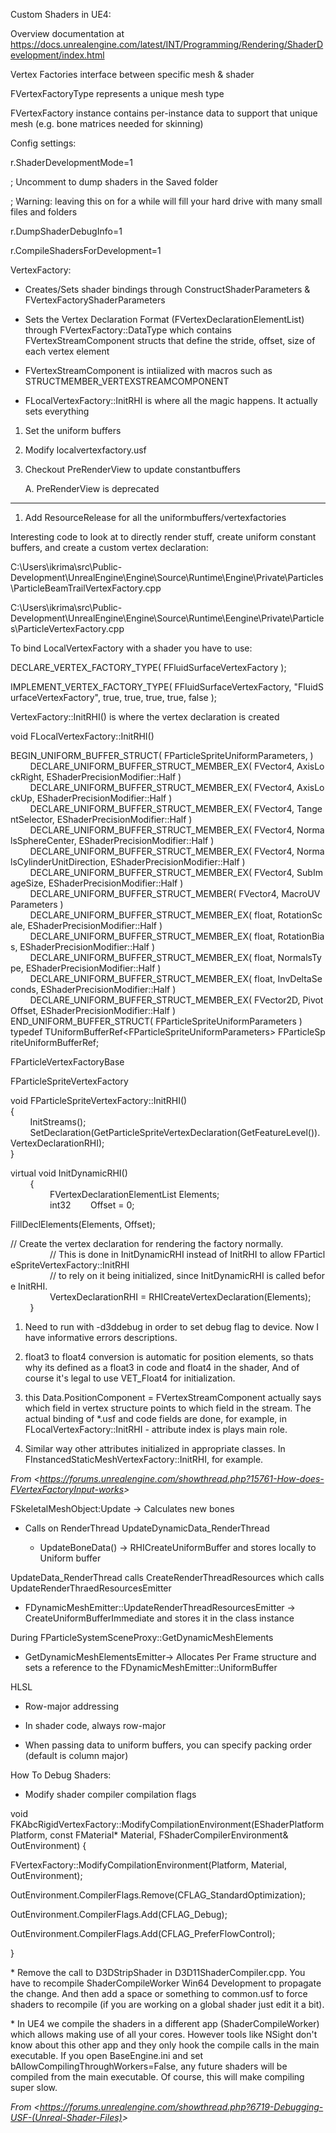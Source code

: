 Custom Shaders in UE4:

Overview documentation at <https://docs.unrealengine.com/latest/INT/Programming/Rendering/ShaderDevelopment/index.html>

Vertex Factories interface between specific mesh & shader

FVertexFactoryType represents a unique mesh type

FVertexFactory instance contains per-instance data to support that unique mesh (e.g. bone matrices needed for skinning)

Config settings:

r.ShaderDevelopmentMode=1

; Uncomment to dump shaders in the Saved folder

; Warning: leaving this on for a while will fill your hard drive with many small files and folders

r.DumpShaderDebugInfo=1

r.CompileShadersForDevelopment=1

VertexFactory:

- Creates/Sets shader bindings through ConstructShaderParameters & FVertexFactoryShaderParameters

- Sets the Vertex Declaration Format (FVertexDeclarationElementList) through FVertexFactory::DataType which contains FVertexStreamComponent structs that define the stride, offset, size of each vertex element

- FVertexStreamComponent is intiialized with macros such as STRUCTMEMBER_VERTEXSTREAMCOMPONENT

- FLocalVertexFactory::InitRHI is where all the magic happens. It actually sets everything

1. Set the uniform buffers

1. Modify localvertexfactory.usf

1. Checkout PreRenderView to update constantbuffers

   A. PreRenderView is deprecated

* * *

1. Add ResourceRelease for all the uniformbuffers/vertexfactories

Interesting code to look at to directly render stuff, create uniform constant buffers, and create a custom vertex declaration:

C:\\Users\\ikrima\\src\\Public-Development\\UnrealEngine\\Engine\\Source\\Runtime\\Engine\\Private\\Particles\\ParticleBeamTrailVertexFactory.cpp

C:\\Users\\ikrima\\src\\Public-Development\\UnrealEngine\\Engine\\Source\\Runtime\\Eengine\\Private\\Particles\\ParticleVertexFactory.cpp

To bind LocalVertexFactory with a shader you have to use:

DECLARE_VERTEX_FACTORY_TYPE( FFluidSurfaceVertexFactory );

IMPLEMENT_VERTEX_FACTORY_TYPE( FFluidSurfaceVertexFactory, "FluidSurfaceVertexFactory", true, true, true, true, false );

VertexFactory::InitRHI() is where the vertex declaration is created

void FLocalVertexFactory::InitRHI()

BEGIN_UNIFORM_BUFFER_STRUCT( FParticleSpriteUniformParameters, )  
        DECLARE_UNIFORM_BUFFER_STRUCT_MEMBER_EX( FVector4, AxisLockRight, EShaderPrecisionModifier::Half )  
        DECLARE_UNIFORM_BUFFER_STRUCT_MEMBER_EX( FVector4, AxisLockUp, EShaderPrecisionModifier::Half )  
        DECLARE_UNIFORM_BUFFER_STRUCT_MEMBER_EX( FVector4, TangentSelector, EShaderPrecisionModifier::Half )  
        DECLARE_UNIFORM_BUFFER_STRUCT_MEMBER_EX( FVector4, NormalsSphereCenter, EShaderPrecisionModifier::Half )  
        DECLARE_UNIFORM_BUFFER_STRUCT_MEMBER_EX( FVector4, NormalsCylinderUnitDirection, EShaderPrecisionModifier::Half )  
        DECLARE_UNIFORM_BUFFER_STRUCT_MEMBER_EX( FVector4, SubImageSize, EShaderPrecisionModifier::Half )  
        DECLARE_UNIFORM_BUFFER_STRUCT_MEMBER( FVector4, MacroUVParameters )  
        DECLARE_UNIFORM_BUFFER_STRUCT_MEMBER_EX( float, RotationScale, EShaderPrecisionModifier::Half )  
        DECLARE_UNIFORM_BUFFER_STRUCT_MEMBER_EX( float, RotationBias, EShaderPrecisionModifier::Half )  
        DECLARE_UNIFORM_BUFFER_STRUCT_MEMBER_EX( float, NormalsType, EShaderPrecisionModifier::Half )  
        DECLARE_UNIFORM_BUFFER_STRUCT_MEMBER_EX( float, InvDeltaSeconds, EShaderPrecisionModifier::Half )  
        DECLARE_UNIFORM_BUFFER_STRUCT_MEMBER_EX( FVector2D, PivotOffset, EShaderPrecisionModifier::Half )  
END_UNIFORM_BUFFER_STRUCT( FParticleSpriteUniformParameters )  
typedef TUniformBufferRef&lt;FParticleSpriteUniformParameters> FParticleSpriteUniformBufferRef;

FParticleVertexFactoryBase

FParticleSpriteVertexFactory

void FParticleSpriteVertexFactory::InitRHI()  
{  
        InitStreams();  
        SetDeclaration(GetParticleSpriteVertexDeclaration(GetFeatureLevel()).VertexDeclarationRHI);  
}

virtual void InitDynamicRHI()  
        {  
                FVertexDeclarationElementList Elements;  
                int32        Offset = 0;

FillDeclElements(Elements, Offset);

// Create the vertex declaration for rendering the factory normally.  
                // This is done in InitDynamicRHI instead of InitRHI to allow FParticleSpriteVertexFactory::InitRHI  
                // to rely on it being initialized, since InitDynamicRHI is called before InitRHI.  
                VertexDeclarationRHI = RHICreateVertexDeclaration(Elements);  
        }

1. Need to run with -d3ddebug in order to set debug flag to device. Now I have informative errors descriptions.

1. float3 to float4 conversion is automatic for position elements, so thats why its defined as a float3 in code and float4 in the shader, And of course it's legal to use VET_Float4 for initialization.

1. this Data.PositionComponent = FVertexStreamComponent actually says which field in vertex structure points to which field in the stream. The actual binding of \*.usf and code fields are done, for example, in FLocalVertexFactory::InitRHI - attribute index is plays main role.

1. Similar way other attributes initialized in appropriate classes. In FInstancedStaticMeshVertexFactory::InitRHI, for example.

*From &lt;<https://forums.unrealengine.com/showthread.php?15761-How-does-FVertexFactoryInput-works>>*

FSkeletalMeshObject:Update -> Calculates new bones

- Calls on RenderThread UpdateDynamicData_RenderThread

  - UpdateBoneData() -> RHICreateUniformBuffer and stores locally to Uniform buffer

UpdateData_RenderThread calls CreateRenderThreadResources which calls UpdateRenderThraedResourcesEmitter

- FDynamicMeshEmitter::UpdateRenderThreadResourcesEmitter -> CreateUniformBufferImmediate and stores it in the class instance

During FParticleSystemSceneProxy::GetDynamicMeshElements

- GetDynamicMeshElementsEmitter-> Allocates Per Frame structure and sets a reference to the FDynamicMeshEmitter::UniformBuffer

HLSL

- Row-major addressing

- In shader code, always row-major

- When passing data to uniform buffers, you can specify packing order (default is column major)

How To Debug Shaders:

- Modify shader compiler compilation flags

void FKAbcRigidVertexFactory::ModifyCompilationEnvironment(EShaderPlatform Platform, const FMaterial\* Material, FShaderCompilerEnvironment& OutEnvironment) {

FVertexFactory::ModifyCompilationEnvironment(Platform, Material, OutEnvironment);

OutEnvironment.CompilerFlags.Remove(CFLAG_StandardOptimization);

OutEnvironment.CompilerFlags.Add(CFLAG_Debug);

OutEnvironment.CompilerFlags.Add(CFLAG_PreferFlowControl);

}

\* Remove the call to D3DStripShader in D3D11ShaderCompiler.cpp. You have to recompile ShaderCompileWorker Win64 Development to propagate the change. And then add a space or something to common.usf to force shaders to recompile (if you are working on a global shader just edit it a bit).

\* In UE4 we compile the shaders in a different app (ShaderCompileWorker) which allows making use of all your cores. However tools like NSight don't know about this other app and they only hook the compile calls in the main executable. If you open BaseEngine.ini and set bAllowCompilingThroughWorkers=False, any future shaders will be compiled from the main executable. Of course, this will make compiling super slow.

*From &lt;<https://forums.unrealengine.com/showthread.php?6719-Debugging-USF-(Unreal-Shader-Files)>>*
